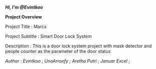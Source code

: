 ***Hi, I’m @Evintkoo***


**Project Overview**
  
  Project Title : Marcs
  
  Project Subtitle : Smart Door Lock System
  
  Description : This is a door lock system project with mask detector and people counter as the parameter of the door status

*Author :
  Evintkoo ; 
  UnoArroefy ; 
  Aretha Putri ; 
  Januar Excel ;*
